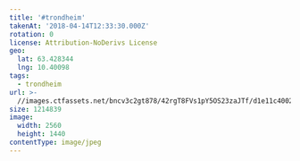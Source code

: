```yaml
---
title: '#trondheim'
takenAt: '2018-04-14T12:33:30.000Z'
rotation: 0
license: Attribution-NoDerivs License
geo:
  lat: 63.428344
  lng: 10.40098
tags:
  - trondheim
url: >-
  //images.ctfassets.net/bncv3c2gt878/42rgT8FVs1pY5OS23zaJTf/d1e11c400297932ff4ef61c5553ef177/trondheim_41447329392_o
size: 1214839
image:
  width: 2560
  height: 1440
contentType: image/jpeg
---
```


